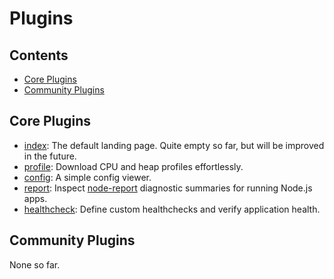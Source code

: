 # Plugins

<!-- START doctoc generated TOC please keep comment here to allow auto update -->
<!-- DON'T EDIT THIS SECTION, INSTEAD RE-RUN doctoc TO UPDATE -->
## Contents

- [Core Plugins](#core-plugins)
- [Community Plugins](#community-plugins)

<!-- END doctoc generated TOC please keep comment here to allow auto update -->

## Core Plugins

 - [index](plugins/index): The default landing page. Quite empty so far, but will be improved in the future.
 - [profile](plugins/profile): Download CPU and heap profiles effortlessly.
 - [config](plugins/config): A simple config viewer.
 - [report](plugins/report): Inspect [node-report](https://github.com/nodejs/node-report/) diagnostic summaries for running Node.js apps.
 - [healthcheck](plugins/healthcheck): Define custom healthchecks and verify application health.


## Community Plugins
None so far.
